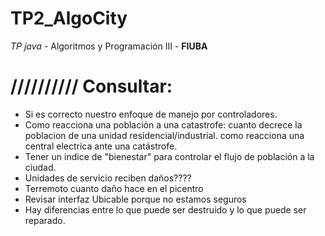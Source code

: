 TP2_AlgoCity
============

*TP java* - Algoritmos y Programación III - **FIUBA**


//////////
Consultar:
==========

- Si es correcto nuestro enfoque de manejo por controladores.
- Como reacciona una población a una catastrofe:
	cuanto decrece la poblacion de una unidad residencial/industrial.
	como reacciona una central electrica ante una catástrofe.
- Tener un indice de "bienestar" para controlar el flujo de población a la ciudad.
- Unidades de servicio reciben daños????
- Terremoto cuanto daño hace en el picentro
- Revisar interfaz Ubicable porque no estamos seguros
- Hay diferencias entre lo que puede ser destruido y lo que puede ser reparado.
